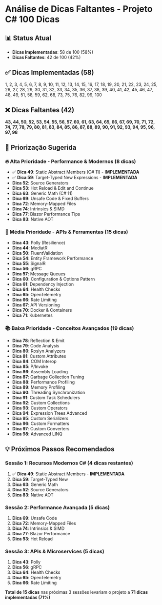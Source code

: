 # Análise de Dicas Faltantes - Projeto C# 100 Dicas

## 📊 Status Atual
- **Dicas Implementadas**: 58 de 100 (58%)
- **Dicas Faltantes**: 42 de 100 (42%)

## ✅ Dicas Implementadas (58)
1, 2, 3, 4, 5, 6, 7, 8, 9, 10, 11, 12, 13, 14, 15, 16, 17, 18, 19, 20, 21, 22, 23, 24, 25, 26, 27, 28, 29, 30, 31, 32, 33, 34, 35, 36, 37, 38, 39, 40, 41, 42, 45, 46, 47, 48, 49, 51, 58, 59, 62, 68, 73, 75, 76, 82, 99, 100

## ❌ Dicas Faltantes (42)
**43, 44, 50, 52, 53, 54, 55, 56, 57, 60, 61, 63, 64, 65, 66, 67, 69, 70, 71, 72, 74, 77, 78, 79, 80, 81, 83, 84, 85, 86, 87, 88, 89, 90, 91, 92, 93, 94, 95, 96, 97, 98**

## 🎯 Priorização Sugerida

### 🔥 **Alta Prioridade - Performance & Modernos (8 dicas)**
- ✅ **Dica 49**: Static Abstract Members (C# 11) - **IMPLEMENTADA**
- ✅ **Dica 59**: Target-Typed New Expressions - **IMPLEMENTADA**
- **Dica 52**: Source Generators
- **Dica 53**: Hot Reload & Edit and Continue
- **Dica 63**: Generic Math (C# 11)
- **Dica 69**: Unsafe Code & Fixed Buffers
- **Dica 72**: Memory-Mapped Files
- **Dica 74**: Intrinsics & SIMD
- **Dica 77**: Blazor Performance Tips
- **Dica 83**: Native AOT

### 🚀 **Média Prioridade - APIs & Ferramentas (15 dicas)**
- **Dica 43**: Polly (Resilience)
- **Dica 44**: MediatR
- **Dica 50**: FluentValidation
- **Dica 54**: Entity Framework Performance
- **Dica 55**: SignalR
- **Dica 56**: gRPC
- **Dica 57**: Message Queues
- **Dica 60**: Configuration & Options Pattern
- **Dica 61**: Dependency Injection
- **Dica 64**: Health Checks
- **Dica 65**: OpenTelemetry
- **Dica 66**: Rate Limiting
- **Dica 67**: API Versioning
- **Dica 70**: Docker & Containers
- **Dica 71**: Kubernetes

### 📚 **Baixa Prioridade - Conceitos Avançados (19 dicas)**
- **Dica 78**: Reflection & Emit
- **Dica 79**: Code Analysis
- **Dica 80**: Roslyn Analyzers
- **Dica 81**: Custom Attributes
- **Dica 84**: COM Interop
- **Dica 85**: P/Invoke
- **Dica 86**: Assembly Loading
- **Dica 87**: Garbage Collection Tuning
- **Dica 88**: Performance Profiling
- **Dica 89**: Memory Profiling
- **Dica 90**: Threading Synchronization
- **Dica 91**: Custom Task Schedulers
- **Dica 92**: Custom Collections
- **Dica 93**: Custom Operators
- **Dica 94**: Expression Trees Advanced
- **Dica 95**: Custom Serializers
- **Dica 96**: Custom Formatters
- **Dica 97**: Custom Converters
- **Dica 98**: Advanced LINQ

## 💡 Próximos Passos Recomendados

### Sessão 1: Recursos Modernos C# (4 dicas restantes)
1. ✅ **Dica 49**: Static Abstract Members - **IMPLEMENTADA**
2. **Dica 59**: Target-Typed New 
3. **Dica 63**: Generic Math
4. **Dica 52**: Source Generators
5. **Dica 83**: Native AOT

### Sessão 2: Performance Avançada (5 dicas)  
1. **Dica 69**: Unsafe Code
2. **Dica 72**: Memory-Mapped Files
3. **Dica 74**: Intrinsics & SIMD
4. **Dica 77**: Blazor Performance
5. **Dica 53**: Hot Reload

### Sessão 3: APIs & Microservices (5 dicas)
1. **Dica 43**: Polly
2. **Dica 56**: gRPC
3. **Dica 64**: Health Checks
4. **Dica 65**: OpenTelemetry
5. **Dica 66**: Rate Limiting

**Total de 15 dicas** nas próximas 3 sessões levariam o projeto a **71 dicas implementadas (71%)**
